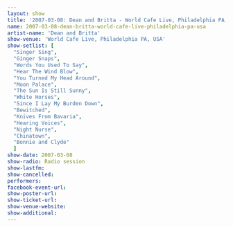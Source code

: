 ```yaml
---
layout: show
title: '2007-03-08: Dean and Britta - World Cafe Live, Philadelphia PA, USA'
name: 2007-03-08-dean-britta-world-cafe-live-philadelphia-pa-usa
artist-name: 'Dean and Britta'
show-venue: 'World Cafe Live, Philadelphia PA, USA'
show-setlist: [
  "Singer Sing",
  "Ginger Snaps",
  "Words You Used To Say",
  "Hear The Wind Blow",
  "You Turned My Head Around",
  "Moon Palace",
  "The Sun Is Still Sunny",
  "White Horses",
  "Since I Lay My Burden Down",
  "Bewitched",
  "Knives From Bavaria",
  "Hearing Voices",
  "Night Nurse",
  "Chinatown",
  "Bonnie and Clyde"
  ]
show-date: 2007-03-08
show-radio: Radio session
show-lastfm: 
show-cancelled: 
performers: 
facebook-event-url: 
show-poster-url: 
show-ticket-url: 
show-venue-website: 
show-additional: 
---
```


